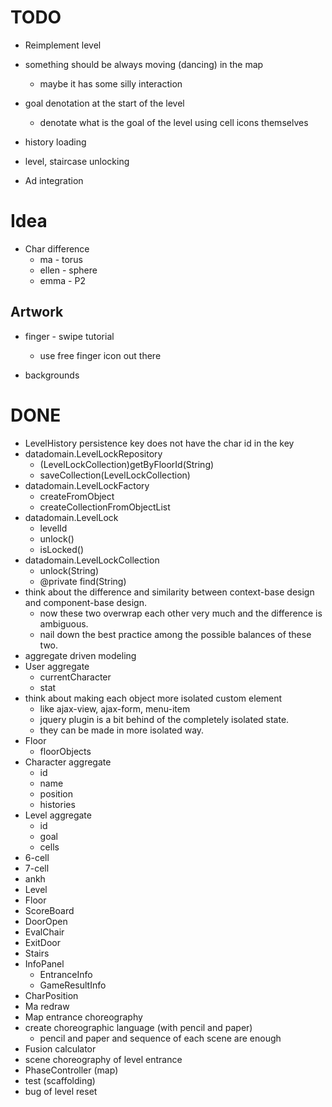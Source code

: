 # TODO


- Reimplement level

- something should be always moving (dancing) in the map
  - maybe it has some silly interaction

- goal denotation at the start of the level
  - denotate what is the goal of the level using cell icons themselves

- history loading

- level, staircase unlocking

- Ad integration

# Idea
- Char difference
  - ma - torus
  - ellen - sphere
  - emma - P2


## Artwork
- finger - swipe tutorial
  - use free finger icon out there

- backgrounds


# DONE
- LevelHistory persistence key does not have the char id in the key
- datadomain.LevelLockRepository
  - (LevelLockCollection)getByFloorId(String)
  - saveCollection(LevelLockCollection)
- datadomain.LevelLockFactory
  - createFromObject
  - createCollectionFromObjectList
- datadomain.LevelLock
  - levelId
  - unlock()
  - isLocked()
- datadomain.LevelLockCollection
  - unlock(String)
  - @private find(String)
- think about the difference and similarity between context-base design and component-base design.
  - now these two overwrap each other very much and the difference is ambiguous.
  - nail down the best practice among the possible balances of these two.
- aggregate driven modeling
- User aggregate
  - currentCharacter
  - stat
- think about making each object more isolated custom element
  - like ajax-view, ajax-form, menu-item
  - jquery plugin is a bit behind of the completely isolated state.
  - they can be made in more isolated way.
- Floor
  - floorObjects
- Character aggregate
  - id
  - name
  - position
  - histories
- Level aggregate
  - id
  - goal
  - cells
- 6-cell
- 7-cell
- ankh
- Level
- Floor
- ScoreBoard
- DoorOpen
- EvalChair
- ExitDoor
- Stairs
- InfoPanel
  - EntranceInfo
  - GameResultInfo
- CharPosition
- Ma redraw
- Map entrance choreography
- create choreographic language (with pencil and paper)
  - pencil and paper and sequence of each scene are enough
- Fusion calculator
- scene choreography of level entrance
- PhaseController (map)
- test (scaffolding)
- bug of level reset
